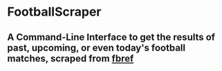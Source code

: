 # FootballScraper
## A Command-Line Interface to get the results of past, upcoming, or even today's football matches, scraped from [fbref](https://fbref.com/en/matches/) 
